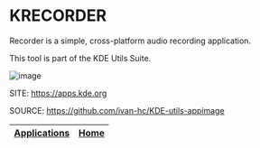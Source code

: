 # KRECORDER

 Recorder is a simple, cross-platform audio recording application.

 This tool is part of the KDE Utils Suite.

 ![image](https://plasma-mobile.org/2022/11/30/plasma-mobile-gear-22-11/krecorder-3.png)

 SITE: https://apps.kde.org

 SOURCE: https://github.com/ivan-hc/KDE-utils-appimage

 | [Applications](https://portable-linux-apps.github.io/apps.html) | [Home](https://portable-linux-apps.github.io)
 | --- | --- |
